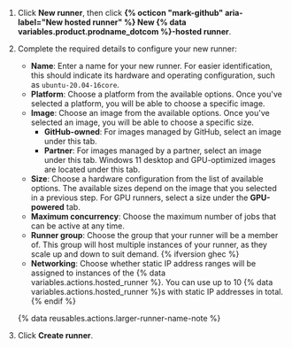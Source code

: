 1. Click **New runner**, then click **{% octicon "mark-github" aria-label="New hosted runner" %} New {% data variables.product.prodname_dotcom %}-hosted runner**.
1. Complete the required details to configure your new runner:

    - **Name**: Enter a name for your new runner. For easier identification, this should indicate its hardware and operating configuration, such as `ubuntu-20.04-16core`.
    - **Platform**: Choose a platform from the available options. Once you've selected a platform, you will be able to choose a specific image.
    - **Image**: Choose an image from the available options. Once you've selected an image, you will be able to choose a specific size.
      - **GitHub-owned**: For images managed by GitHub, select an image under this tab.
      - **Partner**: For images managed by a partner, select an image under this tab. Windows 11 desktop and GPU-optimized images are located under this tab.
    - **Size**: Choose a hardware configuration from the list of available options. The available sizes depend on the image that you selected in a previous step.  For GPU runners, select a size under the **GPU-powered** tab.
    - **Maximum concurrency**: Choose the maximum number of jobs that can be active at any time.
    - **Runner group**: Choose the group that your runner will be a member of. This group will host multiple instances of your runner, as they scale up and down to suit demand. {% ifversion ghec %}
    - **Networking**: Choose whether static IP address ranges will be assigned to instances of the {% data variables.actions.hosted_runner %}. You can use up to 10 {% data variables.actions.hosted_runner %}s with static IP addresses in total. {% endif %}

    {% data reusables.actions.larger-runner-name-note %}

1. Click **Create runner**.
